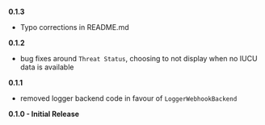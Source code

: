 **0.1.3**

- Typo corrections in README.md

**0.1.2**

- bug fixes around `Threat Status`, choosing to not display when no IUCU data is available

**0.1.1**

- removed logger backend code in favour of `LoggerWebhookBackend`

**0.1.0 - Initial Release**

